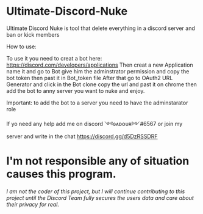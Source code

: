 # Ultimate-Discord-Nuke
Ultimate Discord Nuke is tool that delete everything in a discord server and ban or kick members 



How to use:

To use it you need to creat a bot here: https://discord.com/developers/applications 
Then creat a new Application name it and go to Bot give him the adminstrator permission and copy the bot token then past it in Bot_token file
After that go to OAuth2 URL Generator and click in the Bot clone copy the url and past it on chrome then add the bot to anny server you want to nuke and enjoy.

Important: to add the bot to a server you need to have the adminstarator role

If yo need any help add me on discord ༺ɢᴀᴅᴏᴜʀ༻#6567 or join my server and write in the chat https://discord.gg/d5DzRSSDRF

# I'm not responsible any of situation causes this program.



###### I am not the coder of this project, but I will continue contributing to this project until the Discord Team fully secures the users data and care about their privacy for real.

